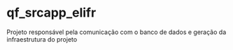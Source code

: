# qf_srcapp_elifr
Projeto responsável pela comunicação com o banco de dados e geração da infraestrutura do projeto
